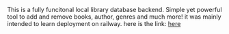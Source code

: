 This is a fully funcitonal local library database backend. Simple yet powerful tool to add and remove books, author, genres and much more! it was mainly intended to learn deployment on railway. here is the link: [here](https://local-library-express-production-f0fc.up.railway.app/)
